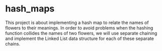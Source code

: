 # hash_maps
This project is about implementing a hash map to relate the names of flowers to their meanings. 
In order to avoid problems when the hashing function collides the names of two flowers, 
we will use separate chaining and implement the Linked List data structure for each of these separate chains.  


